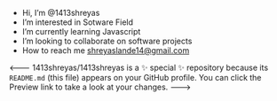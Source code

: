 -  Hi, I’m @1413shreyas
-  I’m interested in Sotware Field
-  I’m currently learning Javascript
-  I’m looking to collaborate on software projects
-  How to reach me shreyaslande14@gmail.com
 
<---
1413shreyas/1413shreyas is a ✨ special ✨ repository because its `README.md` (this file) appears on your GitHub profile.
You can click the Preview link to take a look at your changes.
--->
